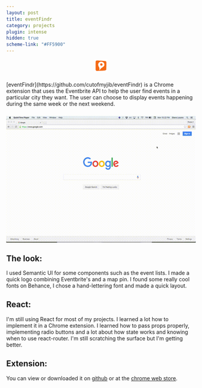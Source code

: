 ```yaml
---
layout: post
title: eventFindr
category: projects
plugin: intense
hidden: true
scheme-link: "#FF5900"
---
```

<img src="../../posts-imgs/eventFindr.png" height="7%" width="7%" style="margin: 0 auto 24px; display: block;">
[eventFindr](https://github.com/cutofmyjib/eventFindr) is a Chrome extension that uses the Eventbrite API to help the user find events in a particular city they want. The user can choose to display events happening during the same week or the next weekend.
<img src="../../posts-imgs/eventFindr.gif" style="margin: 24px auto 0; display: block;">

## **The look:**
I used Semantic UI for some components such as the event lists. I made a quick logo combining Eventbrite's and a map pin. I found some really cool fonts on Behance, I chose a hand-lettering font and made a quick layout.


## **React:**
I'm still using React for most of my projects. I learned a lot how to implement it in a Chrome extension. I learned how to pass props properly, implementing radio buttons and a lot about how state works and knowing when to use react-router. I'm still scratching the surface but I'm getting better.


## **Extension:**
You can view or downloaded it on [github](https://github.com/cutofmyjib/eventFindr) or at the [chrome web store](https://chrome.google.com/webstore/detail/eventfindr/gcndpbmgdieminkckiigidajcjaepmgn).


